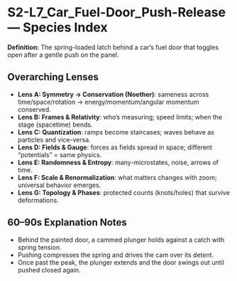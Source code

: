 # S2-L7_Car_Fuel-Door_Push-Release — Species Index
**Definition:** The spring-loaded latch behind a car’s fuel door that toggles open after a gentle push on the panel.

## Overarching Lenses

- **Lens A: Symmetry -> Conservation (Noether)**: sameness across time/space/rotation → energy/momentum/angular momentum conserved.
- **Lens B: Frames & Relativity**: who’s measuring; speed limits; when the stage (spacetime) bends.
- **Lens C: Quantization**: ramps become staircases; waves behave as particles and vice-versa.
- **Lens D: Fields & Gauge**: forces as fields spread in space; different “potentials” = same physics.
- **Lens E: Randomness & Entropy**: many-microstates, noise, arrows of time.
- **Lens F: Scale & Renormalization**: what matters changes with zoom; universal behavior emerges.
- **Lens G: Topology & Phases**: protected counts (knots/holes) that survive deformations.

## 60–90s Explanation Notes
- Behind the painted door, a cammed plunger holds against a catch with spring tension.
- Pushing compresses the spring and drives the cam over its detent.
- Once past the peak, the plunger extends and the door swings out until pushed closed again.
